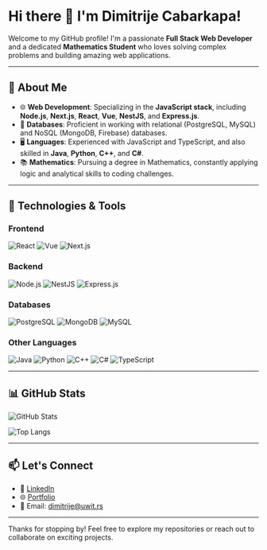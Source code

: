 # Hi there 👋 I'm Dimitrije Cabarkapa!

Welcome to my GitHub profile! I'm a passionate **Full Stack Web Developer** and a dedicated **Mathematics Student** who loves solving complex problems and building amazing web applications.

---

## 🚀 About Me

- 🌐 **Web Development**: Specializing in the **JavaScript stack**, including **Node.js**, **Next.js**, **React**, **Vue**, **NestJS**, and **Express.js**.
- 💾 **Databases**: Proficient in working with relational (PostgreSQL, MySQL) and NoSQL (MongoDB, Firebase) databases.
- 🖥️ **Languages**: Experienced with JavaScript and TypeScript, and also skilled in **Java**, **Python**, **C++**, and **C#**.
- 📚 **Mathematics**: Pursuing a degree in Mathematics, constantly applying logic and analytical skills to coding challenges.

---

## 🔧 Technologies & Tools

### Frontend
![React](https://img.shields.io/badge/-React-61DAFB?logo=react&logoColor=white&style=for-the-badge)
![Vue](https://img.shields.io/badge/-Vue-4FC08D?logo=vue.js&logoColor=white&style=for-the-badge)
![Next.js](https://img.shields.io/badge/-Next.js-000000?logo=next.js&logoColor=white&style=for-the-badge)

### Backend
![Node.js](https://img.shields.io/badge/-Node.js-339933?logo=node.js&logoColor=white&style=for-the-badge)
![NestJS](https://img.shields.io/badge/-NestJS-E0234E?logo=nestjs&logoColor=white&style=for-the-badge)
![Express.js](https://img.shields.io/badge/-Express.js-000000?logo=express&logoColor=white&style=for-the-badge)

### Databases
![PostgreSQL](https://img.shields.io/badge/-PostgreSQL-336791?logo=postgresql&logoColor=white&style=for-the-badge)
![MongoDB](https://img.shields.io/badge/-MongoDB-47A248?logo=mongodb&logoColor=white&style=for-the-badge)
![MySQL](https://img.shields.io/badge/-MySQL-4479A1?logo=mysql&logoColor=white&style=for-the-badge)

### Other Languages
![Java](https://img.shields.io/badge/-Java-007396?logo=java&logoColor=white&style=for-the-badge)
![Python](https://img.shields.io/badge/-Python-3776AB?logo=python&logoColor=white&style=for-the-badge)
![C++](https://img.shields.io/badge/-C%2B%2B-00599C?logo=c%2B%2B&logoColor=white&style=for-the-badge)
![C#](https://img.shields.io/badge/-C%23-239120?logo=c-sharp&logoColor=white&style=for-the-badge)
![TypeScript](https://img.shields.io/badge/-TypeScript-3178C6?logo=typescript&logoColor=white&style=for-the-badge)

---
<!--
## 🌟 Featured Projects

- 📖 **[MathSolver](https://github.com/cabarkapa99/MathSolver)**: A web app that solves complex mathematical problems and visualizes equations.
- 💼 **[Portfolio](https://github.com/cabarkapa99/portfolio)**: My personal portfolio showcasing my projects, skills, and achievements.
- 🛠️ **[DevTools](https://github.com/cabarkapa99/DevTools)**: A collection of custom tools for developers, built with React and Node.js.

---
-->
## 📊 GitHub Stats

![GitHub Stats](https://github-readme-stats.vercel.app/api?username=cabarkapa99&show_icons=true&theme=radical)

![Top Langs](https://github-readme-stats.vercel.app/api/top-langs/?username=cabarkapa99&layout=compact&theme=radical)

---

## 📫 Let's Connect

- 💼 [LinkedIn](https://www.linkedin.com/in/cabarkapa/)
- 🌐 [Portfolio](https://cabarkapa99.github.io/)
- 📧 Email: dimitrije@uwit.rs

---

Thanks for stopping by! Feel free to explore my repositories or reach out to collaborate on exciting projects.
